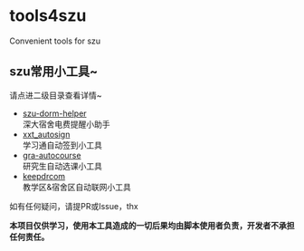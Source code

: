 # tools4szu
Convenient tools for szu


szu常用小工具~
---
请点进二级目录查看详情~


- [szu-dorm-helper](szu-dorm-helper)  
  深大宿舍电费提醒小助手
- [xxt_autosign](xxt_autosign)  
  学习通自动签到小工具
- [gra-autocourse](gra-autocourse)  
  研究生自动选课小工具
- [keepdrcom](keepdrcom)  
  教学区&宿舍区自动联网小工具

如有任何疑问，请提PR或Issue，thx


**本项目仅供学习，使用本工具造成的一切后果均由脚本使用者负责，开发者不承担任何责任。**

